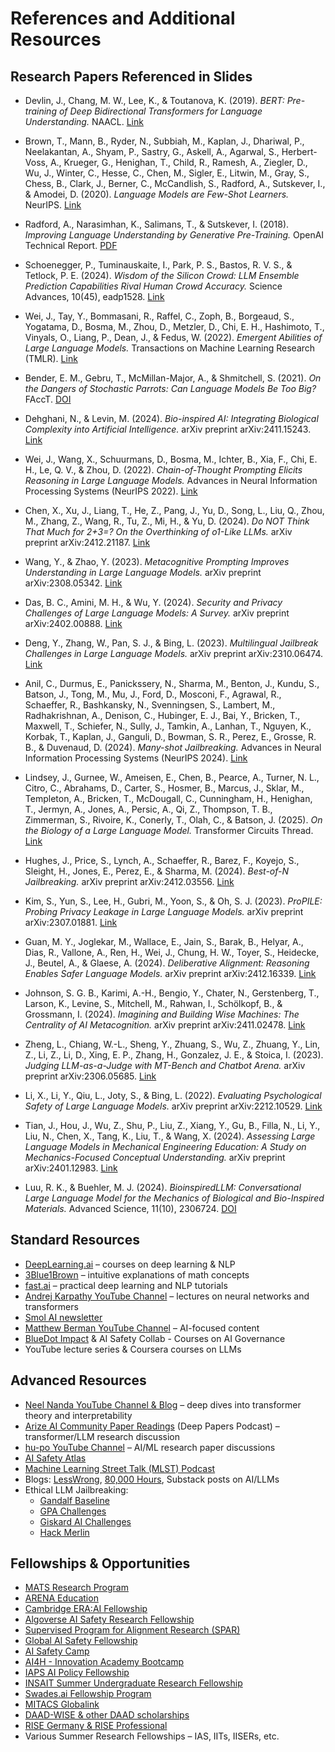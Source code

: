 # References and Additional Resources

## Research Papers Referenced in Slides

- Devlin, J., Chang, M. W., Lee, K., & Toutanova, K. (2019). *BERT: Pre-training of Deep Bidirectional Transformers for Language Understanding.* NAACL. [Link](https://arxiv.org/abs/1810.04805)

- Brown, T., Mann, B., Ryder, N., Subbiah, M., Kaplan, J., Dhariwal, P., Neelakantan, A., Shyam, P., Sastry, G., Askell, A., Agarwal, S., Herbert-Voss, A., Krueger, G., Henighan, T., Child, R., Ramesh, A., Ziegler, D., Wu, J., Winter, C., Hesse, C., Chen, M., Sigler, E., Litwin, M., Gray, S., Chess, B., Clark, J., Berner, C., McCandlish, S., Radford, A., Sutskever, I., & Amodei, D. (2020). *Language Models are Few-Shot Learners.* NeurIPS. [Link](https://arxiv.org/abs/2005.14165)

- Radford, A., Narasimhan, K., Salimans, T., & Sutskever, I. (2018). *Improving Language Understanding by Generative Pre-Training.* OpenAI Technical Report. [PDF](https://cdn.openai.com/research-covers/language-unsupervised/language_understanding_paper.pdf)  

- Schoenegger, P., Tuminauskaite, I., Park, P. S., Bastos, R. V. S., & Tetlock, P. E. (2024). *Wisdom of the Silicon Crowd: LLM Ensemble Prediction Capabilities Rival Human Crowd Accuracy.* Science Advances, 10(45), eadp1528. [Link](https://arxiv.org/abs/2402.19379)

- Wei, J., Tay, Y., Bommasani, R., Raffel, C., Zoph, B., Borgeaud, S., Yogatama, D., Bosma, M., Zhou, D., Metzler, D., Chi, E. H., Hashimoto, T., Vinyals, O., Liang, P., Dean, J., & Fedus, W. (2022). *Emergent Abilities of Large Language Models.* Transactions on Machine Learning Research (TMLR). [Link](https://arxiv.org/abs/2206.07682)

- Bender, E. M., Gebru, T., McMillan-Major, A., & Shmitchell, S. (2021). *On the Dangers of Stochastic Parrots: Can Language Models Be Too Big?* FAccT. [DOI](https://doi.org/10.1145/3442188.3445922)  

- Dehghani, N., & Levin, M. (2024). *Bio-inspired AI: Integrating Biological Complexity into Artificial Intelligence.* arXiv preprint arXiv:2411.15243. [Link](https://arxiv.org/abs/2411.15243)  

- Wei, J., Wang, X., Schuurmans, D., Bosma, M., Ichter, B., Xia, F., Chi, E. H., Le, Q. V., & Zhou, D. (2022). *Chain-of-Thought Prompting Elicits Reasoning in Large Language Models.* Advances in Neural Information Processing Systems (NeurIPS 2022). [Link](https://arxiv.org/abs/2201.11903)  

- Chen, X., Xu, J., Liang, T., He, Z., Pang, J., Yu, D., Song, L., Liu, Q., Zhou, M., Zhang, Z., Wang, R., Tu, Z., Mi, H., & Yu, D. (2024). *Do NOT Think That Much for 2+3=? On the Overthinking of o1-Like LLMs.* arXiv preprint arXiv:2412.21187. [Link](https://arxiv.org/abs/2412.21187)  

- Wang, Y., & Zhao, Y. (2023). *Metacognitive Prompting Improves Understanding in Large Language Models.* arXiv preprint arXiv:2308.05342. [Link](https://arxiv.org/abs/2308.05342)  

- Das, B. C., Amini, M. H., & Wu, Y. (2024). *Security and Privacy Challenges of Large Language Models: A Survey.* arXiv preprint arXiv:2402.00888. [Link](https://arxiv.org/abs/2402.00888)  

- Deng, Y., Zhang, W., Pan, S. J., & Bing, L. (2023). *Multilingual Jailbreak Challenges in Large Language Models.* arXiv preprint arXiv:2310.06474. [Link](https://arxiv.org/abs/2310.06474)  

- Anil, C., Durmus, E., Panickssery, N., Sharma, M., Benton, J., Kundu, S., Batson, J., Tong, M., Mu, J., Ford, D., Mosconi, F., Agrawal, R., Schaeffer, R., Bashkansky, N., Svenningsen, S., Lambert, M., Radhakrishnan, A., Denison, C., Hubinger, E. J., Bai, Y., Bricken, T., Maxwell, T., Schiefer, N., Sully, J., Tamkin, A., Lanhan, T., Nguyen, K., Korbak, T., Kaplan, J., Ganguli, D., Bowman, S. R., Perez, E., Grosse, R. B., & Duvenaud, D. (2024). *Many-shot Jailbreaking.* Advances in Neural Information Processing Systems (NeurIPS 2024). [Link](https://proceedings.neurips.cc/paper_files/paper/2024/file/ea456e232efb72d261715e33ce25f208-Paper-Conference.pdf)  

- Lindsey, J., Gurnee, W., Ameisen, E., Chen, B., Pearce, A., Turner, N. L., Citro, C., Abrahams, D., Carter, S., Hosmer, B., Marcus, J., Sklar, M., Templeton, A., Bricken, T., McDougall, C., Cunningham, H., Henighan, T., Jermyn, A., Jones, A., Persic, A., Qi, Z., Thompson, T. B., Zimmerman, S., Rivoire, K., Conerly, T., Olah, C., & Batson, J. (2025). *On the Biology of a Large Language Model.* Transformer Circuits Thread. [Link](https://transformer-circuits.pub/2025/attribution-graphs/biology.html)  

- Hughes, J., Price, S., Lynch, A., Schaeffer, R., Barez, F., Koyejo, S., Sleight, H., Jones, E., Perez, E., & Sharma, M. (2024). *Best-of-N Jailbreaking.* arXiv preprint arXiv:2412.03556. [Link](https://arxiv.org/abs/2412.03556)  

- Kim, S., Yun, S., Lee, H., Gubri, M., Yoon, S., & Oh, S. J. (2023). *ProPILE: Probing Privacy Leakage in Large Language Models.* arXiv preprint arXiv:2307.01881. [Link](https://arxiv.org/abs/2307.01881)  

- Guan, M. Y., Joglekar, M., Wallace, E., Jain, S., Barak, B., Helyar, A., Dias, R., Vallone, A., Ren, H., Wei, J., Chung, H. W., Toyer, S., Heidecke, J., Beutel, A., & Glaese, A. (2024). *Deliberative Alignment: Reasoning Enables Safer Language Models.* arXiv preprint arXiv:2412.16339. [Link](https://arxiv.org/abs/2412.16339)  

- Johnson, S. G. B., Karimi, A.-H., Bengio, Y., Chater, N., Gerstenberg, T., Larson, K., Levine, S., Mitchell, M., Rahwan, I., Schölkopf, B., & Grossmann, I. (2024). *Imagining and Building Wise Machines: The Centrality of AI Metacognition.* arXiv preprint arXiv:2411.02478. [Link](https://arxiv.org/abs/2411.02478)  

- Zheng, L., Chiang, W.-L., Sheng, Y., Zhuang, S., Wu, Z., Zhuang, Y., Lin, Z., Li, Z., Li, D., Xing, E. P., Zhang, H., Gonzalez, J. E., & Stoica, I. (2023). *Judging LLM-as-a-Judge with MT-Bench and Chatbot Arena.* arXiv preprint arXiv:2306.05685. [Link](https://arxiv.org/abs/2306.05685)

- Li, X., Li, Y., Qiu, L., Joty, S., & Bing, L. (2022). *Evaluating Psychological Safety of Large Language Models.* arXiv preprint arXiv:2212.10529. [Link](https://arxiv.org/abs/2212.10529)

- Tian, J., Hou, J., Wu, Z., Shu, P., Liu, Z., Xiang, Y., Gu, B., Filla, N., Li, Y., Liu, N., Chen, X., Tang, K., Liu, T., & Wang, X. (2024). *Assessing Large Language Models in Mechanical Engineering Education: A Study on Mechanics-Focused Conceptual Understanding.* arXiv preprint arXiv:2401.12983. [Link](https://arxiv.org/abs/2401.12983)

- Luu, R. K., & Buehler, M. J. (2024). *BioinspiredLLM: Conversational Large Language Model for the Mechanics of Biological and Bio-Inspired Materials.* Advanced Science, 11(10), 2306724. [DOI](https://doi.org/10.1002/advs.202306724)  



## Standard Resources
- [DeepLearning.ai](https://www.deeplearning.ai/) – courses on deep learning & NLP  
- [3Blue1Brown](https://www.youtube.com/c/3blue1brown) – intuitive explanations of math concepts  
- [fast.ai](https://www.fast.ai/) – practical deep learning and NLP tutorials  
- [Andrej Karpathy YouTube Channel](https://www.youtube.com/@AndrejKarpathy) – lectures on neural networks and transformers
- [Smol AI newsletter](https://news.smol.ai/)
- [Matthew Berman YouTube Channel](https://www.youtube.com/@matthew_berman) – AI-focused content
- [BlueDot Impact](https://bluedot.org/) & AI Safety Collab - Courses on AI Governance
- YouTube lecture series & Coursera courses on LLMs 
 

## Advanced Resources
- [Neel Nanda YouTube Channel & Blog](https://www.youtube.com/@neelnanda2469) – deep dives into transformer theory and interpretability  
- [Arize AI Community Paper Readings](https://www.deeppapers.dev/) (Deep Papers Podcast) – transformer/LLM research discussion  
- [hu-po YouTube Channel](https://www.youtube.com/@hu-po) – AI/ML research paper discussions  
- [AI Safety Atlas](https://ai-safety-atlas.com/)  
- [Machine Learning Street Talk (MLST) Podcast](https://www.youtube.com/@MachineLearningStreetTalk)  
- Blogs: [LessWrong](https://www.lesswrong.com/), [80,000 Hours](https://80000hours.org/), Substack posts on AI/LLMs  
- Ethical LLM Jailbreaking:  
  - [Gandalf Baseline](https://gandalf.lakera.ai/baseline)  
  - [GPA Challenges](https://gpa.43z.one/)  
  - [Giskard AI Challenges](https://red.giskard.ai/challenges)  
  - [Hack Merlin](https://hackmerlin.io/)  

## Fellowships & Opportunities
- [MATS Research Program](https://www.matsprogram.org/)  
- [ARENA Education](https://www.arena.education/)
- [Cambridge ERA:AI Fellowship](https://erafellowship.org/)
- [Algoverse AI Safety Research Fellowship](https://algoverseairesearch.org/ai-safety-fellowship)  
- [Supervised Program for Alignment Research (SPAR)](https://sparai.org/)  
- [Global AI Safety Fellowship](https://globalaisafetyfellowship.com/)   
- [AI Safety Camp](https://www.aisafety.camp/)
- [AI4H - Innovation Academy Bootcamp](https://ai4h.untapinnovate.com/programs/ai4h-innovation-academy)
- [IAPS AI Policy Fellowship](https://www.iaps.ai/fellowship) 
- [INSAIT Summer Undergraduate Research Fellowship](https://insait.ai/surf/)  
- [Swades.ai Fellowship Program](https://www.swades.ai/fellowship-program)  
- [MITACS Globalink](https://www.mitacs.ca/our-programs/globalink-research-internship-students/)  
- [DAAD-WISE & other DAAD scholarships](https://www.daad.in/en/2023/09/20/applications-invited-working-internships-in-science-and-engineering-wise-2023-24/)  
- [RISE Germany & RISE Professional](https://www.daad.de/rise/en/)  
- Various Summer Research Fellowships – IAS, IITs, IISERs, etc.  

